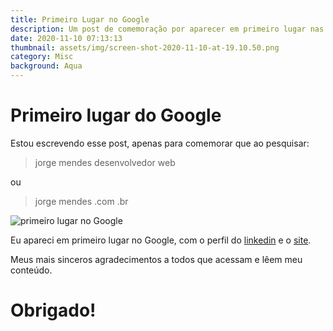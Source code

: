 ```yaml
---
title: Primeiro Lugar no Google
description: Um post de comemoração por aparecer em primeiro lugar nas pesquisas do Google
date: 2020-11-10 07:13:13
thumbnail: assets/img/screen-shot-2020-11-10-at-19.10.50.png
category: Misc
background: Aqua
---
```


# Primeiro lugar do Google

Estou escrevendo esse post, apenas para comemorar que ao pesquisar:

> jorge mendes desenvolvedor web

ou

> jorge mendes .com .br

![primeiro lugar no Google](assets/img/screen-shot-2020-11-10-at-19.10.50.png 'primeiro lugar no Google')

Eu apareci em primeiro lugar no Google, com o perfil do [linkedin](linkedin.com/in/jorge-mendes-83a572a7/) e o [site](https://jorgemendes.com.br/).

Meus mais sinceros agradecimentos a todos que acessam e lêem meu conteúdo.

# Obrigado!
